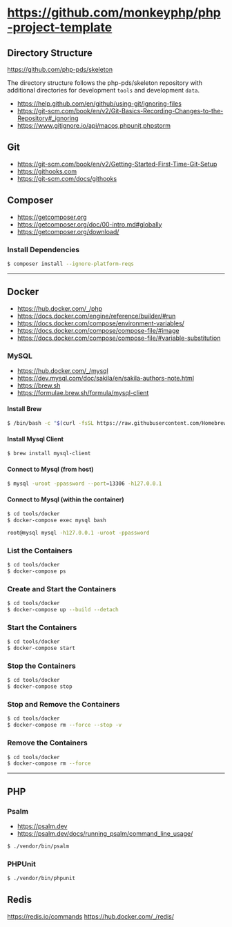 # https://github.com/monkeyphp/php-project-template




## Directory Structure

https://github.com/php-pds/skeleton

The directory structure follows the php-pds/skeleton repository with additional directories for
development `tools` and development `data`.


- https://help.github.com/en/github/using-git/ignoring-files
- https://git-scm.com/book/en/v2/Git-Basics-Recording-Changes-to-the-Repository#_ignoring
- https://www.gitignore.io/api/macos,phpunit,phpstorm

## Git

- https://git-scm.com/book/en/v2/Getting-Started-First-Time-Git-Setup
- https://githooks.com
- https://git-scm.com/docs/githooks

## Composer

- https://getcomposer.org
- https://getcomposer.org/doc/00-intro.md#globally
- https://getcomposer.org/download/

### Install Dependencies

```bash
$ composer install --ignore-platform-reqs
```

---

## Docker

- https://hub.docker.com/_/php
- https://docs.docker.com/engine/reference/builder/#run
- https://docs.docker.com/compose/environment-variables/
- https://docs.docker.com/compose/compose-file/#image
- https://docs.docker.com/compose/compose-file/#variable-substitution

### MySQL

- https://hub.docker.com/_/mysql
- https://dev.mysql.com/doc/sakila/en/sakila-authors-note.html
- https://brew.sh
- https://formulae.brew.sh/formula/mysql-client

#### Install Brew

```bash
$ /bin/bash -c "$(curl -fsSL https://raw.githubusercontent.com/Homebrew/install/master/install.sh)"
```

#### Install Mysql Client

```bash
$ brew install mysql-client
```

#### Connect to Mysql (from host)

```bash
$ mysql -uroot -ppassword --port=13306 -h127.0.0.1
```

<!--
echo 'export PATH="/usr/local/opt/mysql-client/bin:$PATH"' >> ~/.zshrc

Error: The following directories are not writable by your user:
  /usr/local/lib/pkgconfig
  /usr/local/share/man
  /usr/local/share/man/man1
  /usr/local/share/man/man3
  /usr/local/share/man/man5
  /usr/local/share/man/man7
  
  You should change the ownership of these directories to your user.
    sudo chown -R $(whoami) /usr/local/lib/pkgconfig /usr/local/share/man /usr/local/share/man/man1 /usr/local/share/man/man3 /usr/local/share/man/man5 /usr/local/share/man/man7
  
  And make sure that your user has write permission.
    chmod u+w /usr/local/lib/pkgconfig /usr/local/share/man /usr/local/share/man/man1 /usr/local/share/man/man3 /usr/local/share/man/man5 /usr/local/share/man/man7
-->

#### Connect to Mysql (within the container)

```bash
$ cd tools/docker
$ docker-compose exec mysql bash
```

```bash
root@mysql mysql -h127.0.0.1 -uroot -ppassword
```


### List the Containers

```bash
$ cd tools/docker
$ docker-compose ps
```

### Create and Start the Containers

```bash
$ cd tools/docker
$ docker-compose up --build --detach
```

### Start the Containers

```bash
$ cd tools/docker
$ docker-compose start
```

### Stop the Containers

```bash
$ cd tools/docker
$ docker-compose stop
```

### Stop and Remove the Containers

```bash
$ cd tools/docker
$ docker-compose rm --force --stop -v
```

### Remove the Containers

```bash
$ cd tools/docker
$ docker-compose rm --force
```
---

## PHP

### Psalm

- https://psalm.dev
- https://psalm.dev/docs/running_psalm/command_line_usage/

```bash
$ ./vendor/bin/psalm
```

### PHPUnit

```bash
$ ./vendor/bin/phpunit
```

## Redis

https://redis.io/commands
https://hub.docker.com/_/redis/

